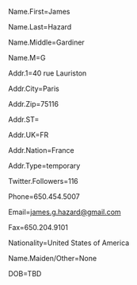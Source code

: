 Name.First=James

Name.Last=Hazard

Name.Middle=Gardiner

Name.M=G

Addr.1=40 rue Lauriston

Addr.City=Paris

Addr.Zip=75116

Addr.ST=<b></b>

Addr.UK=FR

Addr.Nation=France

Addr.Type=temporary

Twitter.Followers=116

Phone=650.454.5007

Email=james.g.hazard@gmail.com

Fax=650.204.9101

Nationality=United States of America

Name.Maiden/Other=None

DOB=TBD
